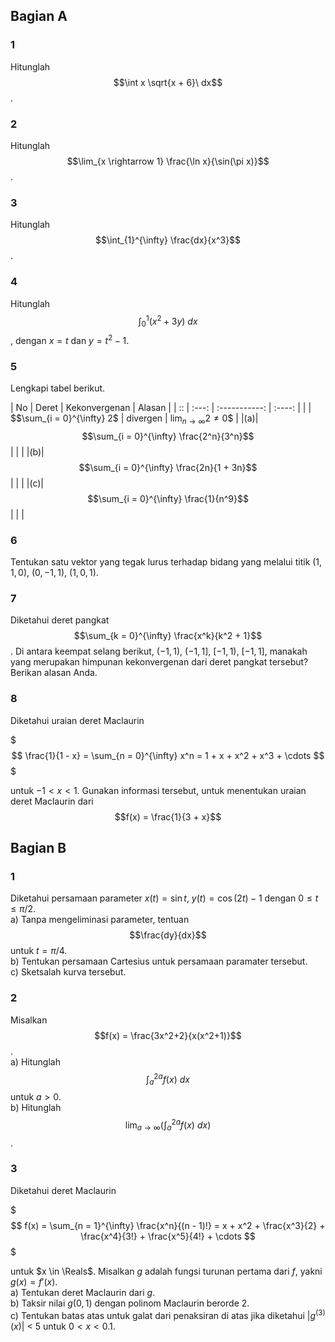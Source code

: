 ## Bagian A

### 1
Hitunglah $$\int x \sqrt{x + 6}\ dx$$.

### 2
Hitunglah $$\lim_{x \rightarrow 1} \frac{\ln x}{\sin(\pi x)}$$.

### 3
Hitunglah $$\int_{1}^{\infty} \frac{dx}{x^3}$$.

### 4
Hitunglah $$\int_{0}^{1} (x^2 + 3y)\ dx$$, dengan $x = t$ dan $y = t^2 - 1$.

### 5
Lengkapi tabel berikut.

| No | Deret | Kekonvergenan | Alasan |
| :: | :---: | :-----------: | :----: |
|    | $$\sum_{i = 0}^{\infty} 2$ | divergen | $\displaystyle \lim_{n \rightarrow \infty} 2 \ne 0$$ |
|(a)| $$\sum_{i = 0}^{\infty} \frac{2^n}{3^n}$$   | | |
|(b)| $$\sum_{i = 0}^{\infty} \frac{2n}{1 + 3n}$$ | | |
|(c)| $$\sum_{i = 0}^{\infty} \frac{1}{n^9}$$    | | |

### 6
Tentukan satu vektor yang tegak lurus terhadap bidang yang melalui titik $(1,1,0)$, $(0,-1,1)$, $(1,0,1)$.

### 7
Diketahui deret pangkat $$\sum_{k = 0}^{\infty} \frac{x^k}{k^2 + 1}$$. Di antara keempat selang berikut, $(-1,1)$, $(-1, 1]$, $[-1, 1)$, $[-1, 1]$, manakah yang merupakan himpunan kekonvergenan dari deret pangkat tersebut? Berikan alasan Anda.

### 8
Diketahui uraian deret Maclaurin

$$$
\frac{1}{1 - x} = \sum_{n = 0}^{\infty} x^n = 1 + x + x^2 + x^3 + \cdots
$$$

untuk $-1 \lt x \lt 1$. Gunakan informasi tersebut, untuk menentukan uraian deret Maclaurin dari $$f(x) = \frac{1}{3 + x}$$

## Bagian B

### 1
Diketahui persamaan parameter $x(t) = \sin t$, $y(t) = \cos (2t) - 1$ dengan $0 \le t \le \pi/2$.  
a) Tanpa mengeliminasi parameter, tentuan $$\frac{dy}{dx}$$ untuk $t = \pi/4$.  
b) Tentukan persamaan Cartesius untuk persamaan paramater tersebut.  
c) Sketsalah kurva tersebut.  

### 2
Misalkan $$f(x) = \frac{3x^2+2}{x(x^2+1)}$$.  
a) Hitunglah $$\int_{a}^{2a} f(x)\ dx$$ untuk $a \gt 0$.  
b) Hitunglah $$\lim_{a \rightarrow \infty} \left( \int_{a}^{2a} f(x)\ dx \right)$$.

### 3
Diketahui deret Maclaurin

$$$
f(x) = \sum_{n = 1}^{\infty} \frac{x^n}{(n - 1)!} = x + x^2 + \frac{x^3}{2} + \frac{x^4}{3!} + \frac{x^5}{4!} + \cdots
$$$

untuk $x \in \Reals$. Misalkan $g$ adalah fungsi turunan pertama dari $f$, yakni $g(x) = f'(x)$.  
a) Tentukan deret Maclaurin dari $g$.  
b) Taksir nilai $g(0,1)$ dengan polinom Maclaurin berorde $2$.  
c) Tentukan batas atas untuk galat dari penaksiran di atas jika diketahui $|g^{(3)}(x)|$ < 5 untuk $0 \lt x \lt 0.1$. 